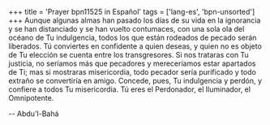 +++
title = 'Prayer bpn11525 in Español'
tags = ['lang-es', 'bpn-unsorted']
+++
Aunque algunas almas han pasado los días de su vida en la ignorancia y se han distanciado y se han vuelto contumaces, con una sola ola del océano de Tu indulgencia, todos los que están rodeados de pecado serán liberados. Tú conviertes en confidente a quien deseas, y quien no es objeto de Tu elección se cuenta entre los transgresores. Si nos trataras con Tu justicia, no seríamos más que pecadores y mereceríamos estar apartados de Ti; mas si mostraras misericordia, todo pecador sería purificado y todo extraño se convertiría en amigo. Concede, pues, Tu indulgencia y perdón, y confiere a todos Tu misericordia.
Tú eres el Perdonador, el Iluminador, el Omnipotente.

-- Abdu'l-Bahá
